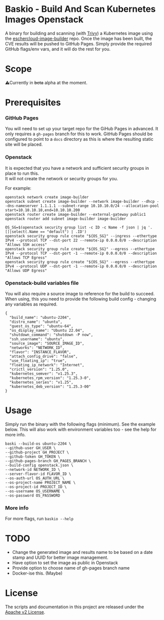 # Baskio - Build And Scan Kubernetes Images Openstack

A binary for building and scanning (with [Trivy](https://github.com/aquasecurity/trivy)) a Kubernetes image using the [eschercloud-image-builder](https://github.com/eschercloudai/image-builder) repo.
Once the image has been built, the CVE results will be pushed to GitHub Pages. Simply provide the required GitHub flags/env vars, and it will do the rest for you.


# Scope

⚠️Currently in ~~beta~~ alpha at the moment.

# Prerequisites
### GitHub Pages
You will need to set up your target repo for the GiHub Pages in advanced.
It only requires a `gh-pages` branch for this to work.
GitHub Pages should be configured to point to a `docs` directory as this is where the resulting static site will be placed.

### Openstack
It is expected that you have a network and sufficient security groups in place to run this.<br>
It will not create the network or security groups for you.

For example:
```
openstack network create image-builder
openstack subnet create image-builder --network image-builder --dhcp --dns-nameserver 1.1.1.1 --subnet-range 10.10.10.0/24 --allocation-pool start=10.10.10.10,end=10.10.10.200
openstack router create image-builder --external-gateway public1
openstack router add subnet image-builder image-builder

OS_SG=$(openstack security group list -c ID -c Name -f json | jq '.[]|select(.Name == "default") | .ID')
openstack security group rule create "${OS_SG}" --ingress --ethertype IPv4 --protocol TCP --dst-port 22 --remote-ip 0.0.0.0/0 --description "Allows SSH access"
openstack security group rule create "${OS_SG}" --egress --ethertype IPv4 --protocol TCP --dst-port -1 --remote-ip 0.0.0.0/0 --description "Allows TCP Egress"
openstack security group rule create "${OS_SG}" --egress --ethertype IPv4 --protocol UDP --dst-port -1 --remote-ip 0.0.0.0/0 --description "Allows UDP Egress"
```

### Openstack-build variables file
You will also require a source image to reference for the build to succeed.
When using, this you need to provide the following build config - changing any variables as required.
```
{
  "build_name": "ubuntu-2204",
  "distro_name": "ubuntu",
  "guest_os_type": "ubuntu-64",
  "os_display_name": "Ubuntu 22.04",
  "shutdown_command": "shutdown -P now",
  "ssh_username": "ubuntu",
  "source_image": "SOURCE_IMAGE_ID",
  "networks": "NETWORK_ID",
  "flavor": "INSTANCE_FLAVOR",
  "attach_config_drive": "false",
  "use_floating_ip": "true",
  "floating_ip_network": "Internet",
  "crictl_version": "1.25.0",
  "kubernetes_semver": "v1.25.3",
  "kubernetes_rpm_version": "1.25.3-0",
  "kubernetes_series": "v1.25",
  "kubernetes_deb_version": "1.25.3-00"
}
```

# Usage

Simply run the binary with the following flags (minimum). See the example below.
This will also work with environment variables too - see the help for more info.
```shell
baski --build-os ubuntu-2204 \
--github-user GH_USER \
--github-project GH_PROJECT \
--github-token GH_TOKEN \
--github-pages-branch GH_PAGES_BRANCH \
--build-config openstack.json \
--network-id NETWORK_ID \
--server-flavor-id FLAVOR_ID \
--os-auth-url OS_AUTH_URL \
--os-project-name PROJECT_NAME \
--os-project-id PROJECT_ID \
--os-username OS_USERNAME \
--os-password OS_PASSWORD
```

### More info
For more flags, run `baskio --help`

# TODO
* Change the generated image and results name to be based on a date stamp and UUID for better image management.
* Have option to set the image as public in Openstack
* Provide option to choose name of gh-pages branch name
* Docker-ise this. (Maybe)


# License
The scripts and documentation in this project are released under the [Apache v2 License](LICENSE).